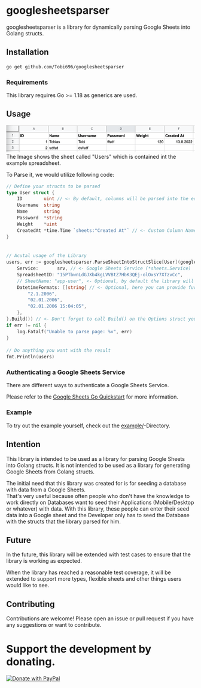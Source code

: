 # googlesheetsparser

googlesheetsparser is a library for dynamically parsing Google Sheets into Golang structs.

## Installation

```bash
go get github.com/Tobi696/googlesheetsparser
```

### Requirements

This library requires Go >= 1.18 as generics are used.

## Usage

![Example Sheet](Users_Sheet.png)
The Image shows the sheet called "Users" which is contained int the example spreadsheet.  

To Parse it, we would utilize following code:

```go
// Define your structs to be parsed
type User struct {
	ID        uint // <- By default, columns will be parsed into the equally named struct fields.
	Username  string
	Name      string
	Password  *string
	Weight    *uint
	CreatedAt *time.Time `sheets:"Created At"` // <- Custom Column Name, optional, will be prioritized over the Struct Field Name
}


// Acutal usage of the Library
users, err := googlesheetsparser.ParseSheetIntoStructSlice[User](googlesheetsparser.Options{
    Service:       srv, // <- Google Sheets Service (*sheets.Service)
    SpreadsheetID: "15PTbwnLdGJXb4kgLVVBtZ7HbK3QEj-olOxsY7XTzvCc",
    // SheetName: "app-user", <- Optional, by default the library will pluralize the struct name provided as generic, e.g. User -> Users
    DatetimeFormats: []string{ // <- Optional, here you can provide further Datetime Formats
        "2.1.2006",
        "02.01.2006",
        "02.01.2006 15:04:05",
    },
}.Build()) // <- Don't forget to call Build() on the Options struct you provide
if err != nil {
    log.Fatalf("Unable to parse page: %v", err)
}

// Do anything you want with the result
fmt.Println(users)
```


### Authenticating a Google Sheets Service

There are different ways to authenticate a Google Sheets Service.

Please refer to the [Google Sheets Go Quickstart](https://developers.google.com/sheets/api/quickstart/go) for more information.


### Example

To try out the example yourself, check out the [example/](emaple/)-Directory.


## Intention

This library is intended to be used as a library for parsing Google Sheets into Golang structs. It is not intended to be used as a library for generating Google Sheets from Golang structs.  

The initial need that this library was created for is for seeding a database with data from a Google Sheets.  
That's very useful because often people who don't have the knowledge to work directly on Databases want to seed their Applications (Mobile/Desktop or whatever) with data. With this library, these people can enter their seed data into a Google sheet and the Developer only has to seed the Database with the structs that the library parsed for him.


## Future

In the future, this library will be extended with test cases to ensure that the library is working as expected.

When the library has reached a reasonable test coverage, it will be extended to support more types, flexible sheets and other things users would like to see.


## Contributing

Contributions are welcome! Please open an issue or pull request if you have any suggestions or want to contribute.


# Support the development by donating.

[![Donate with PayPal](https://raw.githubusercontent.com/stefan-niedermann/paypal-donate-button/master/paypal-donate-button.png)](https://www.paypal.com/donate/?hosted_button_id=D2W5Z6K3G8TPJ)